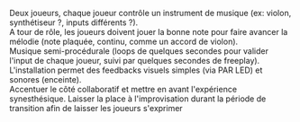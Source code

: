 Deux joueurs, chaque joueur contrôle un instrument de musique (ex: violon, synthétiseur ?, inputs différents ?).  
A tour de rôle, les joueurs doivent jouer la bonne note pour faire avancer la mélodie (note plaquée, continu, comme un accord de violon).  
Musique semi-procédurale (loops de quelques secondes pour valider l'input de chaque joueur, suivi par quelques secondes de freeplay).
L'installation permet des feedbacks visuels simples (via PAR LED) et sonores (enceinte).  
Accentuer le côté collaboratif et mettre en avant l'expérience synesthésique.
Laisser la place à l'improvisation durant la période de transition afin de laisser les joueurs s'exprimer
